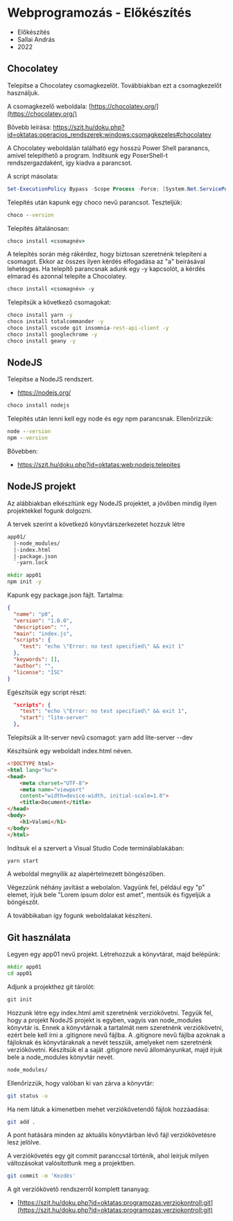 # Webprogramozás - Előkészítés

* Előkészítés
* Sallai András
* 2022

## Chocolatey

Telepítse a Chocolatey csomagkezelőt. Továbbiakban ezt a csomagkezelőt használjuk.

A csomagkezelő weboldala:
[https://chocolatey.org/](https://chocolatey.org/)

Bővebb leírása:
https://szit.hu/doku.php?id=oktatas:operacios_rendszerek:windows:csomagkezeles#chocolatey

A Chocolatey weboldalán található egy hosszú Power Shell paranancs, amivel telepíthető a program. Indítsunk egy PoserShell-t rendszergazdaként, így kiadva a parancsot.

A script másolata:

```PowerShell
Set-ExecutionPolicy Bypass -Scope Process -Force; [System.Net.ServicePointManager]::SecurityProtocol = [System.Net.ServicePointManager]::SecurityProtocol -bor 3072; iex ((New-Object System.Net.WebClient).DownloadString('https://community.chocolatey.org/install.ps1'))
```

Telepítés után kapunk egy choco nevű parancsot. Teszteljük:

```cmd
choco --version
```

Telepítés általánosan:

```cmd
choco install <csomagnév>
```

A telepítés során még rákérdez, hogy biztosan szeretnénk telepíteni a csomagot. Ekkor az összes ilyen kérdés elfogadása az "a" beírásával lehetésges. Ha telepítő parancsnak adunk egy -y kapcsolót, a kérdés elmarad és azonnal telepíte a Chocolatey.


```cmd
choco install <csomagnév> -y
```

Telepítsük a következő csomagokat:

```cmd
choco install yarn -y
choco install totalcommander -y
choco install vscode git insomnia-rest-api-client -y
choco install googlechrome -y
choco install geany -y
```

## NodeJS

Telepítse a NodeJS rendszert.

* https://nodejs.org/

```cmd
choco install nodejs
```

Telepítés után lenni kell egy node és egy npm parancsnak. Ellenőrizzük:

```cmd
node --version
npm --version
```

Bővebben:

* https://szit.hu/doku.php?id=oktatas:web:nodejs:telepites

## NodeJS projekt

Az alábbiakban elkészítünk egy NodeJS projektet, a jövőben mindig ilyen projektekkel fogunk dolgozni.

A tervek szerint a következő könyvtárszerkezetet hozzuk létre

```txt
app01/
  |-node_modules/
  |-index.html
  |-package.json
  `-yarn.lock
```

```cmd
mkdir app01
npm init -y
```

Kapunk egy package.json fájlt. Tartalma:

```json
{
  "name": "p0",
  "version": "1.0.0",
  "description": "",
  "main": "index.js",
  "scripts": {
    "test": "echo \"Error: no test specified\" && exit 1"
  },
  "keywords": [],
  "author": "",
  "license": "ISC"
}
```

Egészítsük egy script részt:

```json
  "scripts": {
    "test": "echo \"Error: no test specified\" && exit 1",
    "start": "lite-server"
  },
```

Telepítsük a lit-server nevű csomagot:
yarn add lite-server --dev

Készítsünk egy weboldalt index.html néven.

```html
<!DOCTYPE html>
<html lang="hu">
<head>
    <meta charset="UTF-8">
    <meta name="viewport"
    content="width=device-width, initial-scale=1.0">
    <title>Document</title>
</head>
<body>
    <h1>Valami</h1>
</body>
</html>
```

Indítsuk el a szervert a Visual Studio Code terminálablakában:

```cmd
yarn start
```

A weboldal megnyílik az alapértelmezett böngészőben. 

Végezzünk néhány javítást a webolalon. 
Vagyünk fel, például egy "p" elemet,
írjuk bele "Lorem ipsum dolor est amet",
mentsük és figyeljük a böngészőt.

A továbbikaban így fogunk weboldalakat készíteni.

## Git használata

Legyen egy app01 nevű projekt. Létrehozzuk a
könyvtárat, majd belépünk:

```cmd
mkdir app01
cd app01
```

Adjunk a projekthez git tárolót:

```cmd
git init
```

Hozzunk létre egy index.html amit szeretnénk verziókövetni.
Tegyük fel, hogy a projekt NodeJS projekt is egyben, vagyis
van node_modules könyvtár is. Ennek a könyvtárnak a tartalmát
nem szeretnénk verziókövetni, ezért bele kell írni a .gitignore
nevű fájlba. A .gitignore nevű fájlba azoknak a fájloknak és
könyvtáraknak a nevét tesszük, amelyeket nem szeretnénk
verziókövetni. Készítsük el a saját .gitignore nevű állományunkat,
majd írjuk bele a node_modules könyvtár nevét.

```txt
node_modules/
```

Ellenőrizzük, hogy valóban ki van zárva a könyvtár:

```bash
git status -u
```

Ha nem látuk a kimenetben mehet verziókövetendő fájlok 
hozzáadása:

```bash
git add .
```

A pont hatására minden az aktuális könyvtárban lévő fájl 
verziókövetésre lesz jelölve.

A verziókövetés egy git commit paranccsal történik, ahol
leírjuk milyen változásokat valósítottunk meg a projektben.

```bash
git commit -m 'Kezdés'
```

A git verziókövető rendszerről komplett tananyag:

* [https://szit.hu/doku.php?id=oktatas:programozas:verziokontroll:git](https://szit.hu/doku.php?id=oktatas:programozas:verziokontroll:git)
